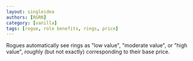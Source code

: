 ```yaml
---
layout: singleidea
authors: [RGRN]
category: [vanilla]
tags: [rogue, role benefits, rings, price]
---
```

Rogues automatically see rings as "low value", "moderate value", or "high
value", roughly (but not exactly) corresponding to their base price.
